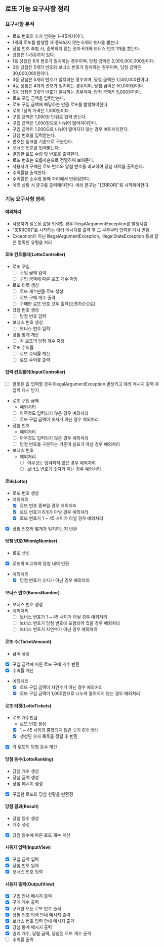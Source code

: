 ## 로또 기능 요구사항 정리
### 요구사항 분석
- 로또 번호의 숫자 범위는 1~45까지이다.
- 1개의 로또를 발행할 때 중복되지 않는 6개의 숫자를 뽑는다.
- 당첨 번호 추첨 시, 중복되지 않는 숫자 6개와 보너스 번호 1개를 뽑는다.
- 당첨은 1~5등까지 있다.
- 1등 당첨은 6개 번호가 일치하는 경우이며, 당첨 금액은 2,000,000,000원이다.
- 2등 당첨은 5개의 번호와 보너스 번호가 일치하는 경우이며, 당첨 금액은 30,000,000원이다.
- 3등 당첨은 5개의 번호가 일치하는 경우이며, 당첨 금액은 1,500,000원이다.
- 4등 당첨은 4개의 번호가 일치하는 경우이며, 당첨 금액은 50,000원이다.
- 5등 당첨은 3개의 번호가 일치하는 경우이며, 당첨 금액은 5,000원이다.
- 로또 구입 금액을 입력받는다.
- 로또 구입 금액에 해당하는 만큼 로또를 발행해야한다.
- 로또 1장의 가격은 1,000원이다.
- 구입 금액은 1,000원 단위로 입력 받는다.
- 구입 금액은 1,000원으로 나뉘어 떨어져야한다.
- 구입 금액이 1,000으로 나뉘어 떨어지지 않는 경우 예외처리한다.
- 당첨 번호를 입력받는다.
- 번호는 쉼표를 기준으로 구분한다.
- 보너스 번호를 입력받는다.
- 발행한 로또 수량 및 번호를 출력한다.
- 로또 번호는 오름차순으로 정렬하여 보여준다.
- 사용자가 구매한 로또 번호와 당첨 번호를 비교하여 당첨 내역을 출력한다.
- 수익률을 출력한다.
- 수익률은 소수점 둘째 자리에서 반올림한다.
- 예외 상황 시 문구를 출력해야한다. 에러 문구는 "[ERROR]"로 시작해야한다.

### 기능 요구사항 정리
#### 예외처리
- 사용자가 잘못된 값을 입력할 경우 IllegalArgumentException를 발생시킴
- "[ERROR]"로 시작하는 에러 메시지를 출력 후 그 부분부터 입력을 다시 받음
- Exception이 아닌 IllegalArgumentException, IllegalStateException 등과 같은 명확한 유형을 처리

#### 로또 컨트롤러(LottoController)
- 로또 구입
  - [ ] 구입 금액 입력
  - [ ] 구입 금액에 따른 로또 개수 저장
- 로또 티켓 생성
  - [ ] 로또 개수만큼 로또 생성
  - [ ] 로또 구매 개수 출력
  - [ ] 구매한 로또 번호 모두 출력(오름차순으로)
- 당첨 번호 생성
  - [ ] 당첨 번호 입력
- 보너스 번호 생성
  - [ ] 보너스 번호 입력
- 당첨 통계 계산
  - [ ] 각 로또의 당첨 개수 저장
- 로또 수익률
  - [ ] 로또 수익률 계산
  - [ ] 로또 수익률 출력

#### 입력 컨트롤러(InputController)
- [ ] 잘못된 값 입력할 경우 IllegalArgumentException 발생키고 에러 메시지 출력 후 입력 다시 받기
- 로또 구입 금액
  - 예외처리
  - [ ] 아무것도 입력되지 않은 경우 예외처리
  - [ ] 로또 구입 금액이 숫자가 아닌 경우 예외처리
- 당첨 번호
  - 예외처리
  - [ ] 아무것도 입력되지 않은 경우 예외처리
  - [ ] 당첨 번호를 구분하는 기준이 쉼표가 아닐 경우 예외처리
- 보너스 번호
    - 예외처리
      - [ ] 아무것도 입력되지 않은 경우 예외처리
      - [ ] 보너스 번호가 숫자가 아닌 경우 예외처리

#### 로또(Lotto)
- 로또 번호 생성
- 예외처리
  - [x] 로또 번호 중복일 경우 예외처리
  - [x] 로또 번호가 6개가 아닐 경우 예외처리
  - [x] 로또 번호가 1 ~ 45 사이가 아닐 경우 예외처리
- [x] 당첨 번호와 몇개가 일치하는지 반환

#### 당첨 번호(WinnigNumber)
- 로또 생성
- [x] 로또와 비교하여 당첨 내역 반환
- 예외처리
  - [x] 당첨 번호가 숫자가 아닌 경우 예외처리

#### 보너스 번호(BonusNumber)
- 보너스 번호 생성
- 예외처리
  - [ ] 보너스 번호가 1 ~ 45 사이가 아닐 경우 예외처리
  - [ ] 보너스 번호가 당첨 번호에 포함되어 있을 경우 예외처리
  - [ ] 보너스 번호가 자연수가 아닌 경우 예외처리

#### 로또 수(TicketAmount)
- 금액 생성
- [x] 구입 금액에 따른 로또 구매 개수 반환
- [x] 수익률 계산
- 예외처리
  - [x] 로또 구입 금액이 자연수가 아닌 경우 예외처리
  - [x] 로또 구입 금액이 1,000원으로 나누어 떨어지지 않는 경우 예외처리

#### 로또 티켓(LottoTickets)
- 로또 개수만큼
  - 로또 번호 생성
  - [x] 1 ~ 45 사이의 중복되지 않은 숫자 6개 생성
  - [x] 생성된 숫자 목록을 정렬 후 반환
- [x] 각 로또의 당첨 등수 계산

#### 당첨 등수(LottoRanking)
- 당첨 개수 생성
- 당첨 금액 생성
- 당첨 메시지 생성
- [x] 구입한 로또의 당첨 현황을 반환정

#### 당첨 결과(Result)
- 당첨 등수 생성
- 개수 생성
- [x] 당첨 등수에 따른 로또 개수 계산

#### 사용자 입력(InputView)
- [x] 구입 금액 입력
- [x] 당첨 번호 입력
- [x] 보너스 번호 입력

#### 사용자 출력(OutputView)
- [x] 구입 안내 메시지 출력
- [x] 구매 개수 출력
- [x] 구매한 모든 로또 번호 출력
- [x] 당첨 번호 입력 안내 메시지 출력
- [x] 보너스 번호 입력 안내 메시지 출가
- [x] 당첨 통계 메시지 출력
- [x] 일치 개수, 당첨 금액, 당첨된 로또 개수 출력
- [ ] 수익률 출력